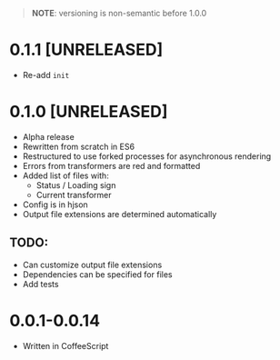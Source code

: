 > **NOTE**: versioning is non-semantic before 1.0.0

# 0.1.1 [UNRELEASED]
- Re-add `init`

# 0.1.0 [UNRELEASED]
- Alpha release
- Rewritten from scratch in ES6
- Restructured to use forked processes for asynchronous rendering
- Errors from transformers are red and formatted
- Added list of files with:
  - Status / Loading sign
  - Current transformer
- Config is in hjson
- Output file extensions are determined automatically

## TODO:
- Can customize output file extensions
- Dependencies can be specified for files
- Add tests

# 0.0.1-0.0.14
- Written in CoffeeScript
